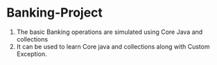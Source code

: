 # Banking-Project
 1. The basic Banking operations are simulated using Core Java and collections
 2. It can be used to learn Core java and collections along with Custom Exception.
